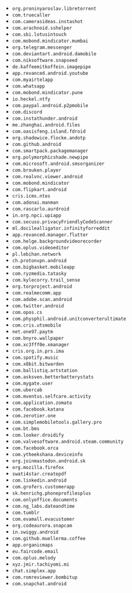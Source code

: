 - `org.proninyaroslav.libretorrent`
- `com.truecaller`
- `com.camerasideas.instashot`
- `com.arachnoid.sshelper`
- `com.sbi.lotusintouch`
- `com.mobond.mindicator.mumbai`
- `org.telegram.messenger`
- `com.deviantart.android.damobile`
- `com.niksoftware.snapseed`
- `de.kaffeemitkoffein.imagepipe`
- `app.revanced.android.youtube`
- `com.myairtelapp`
- `com.whatsapp`
- `com.mobond.mindicator.pune`
- `io.heckel.ntfy`
- `com.paypal.android.p2pmobile`
- `com.discord`
- `com.instathunder.android`
- `me.zhanghai.android.files`
- `com.oasisfeng.island.fdroid`
- `org.shadowice.flocke.andotp`
- `com.github.android`
- `com.smartpack.packagemanager`
- `org.polymorphicshade.newpipe`
- `com.microsoft.android.smsorganizer`
- `com.brouken.player`
- `com.realvnc.viewer.android`
- `com.mobond.mindicator`
- `com.flipkart.android`
- `cris.icms.ntes`
- `com.adonai.manman`
- `com.rascarlo.aurdroid`
- `in.org.npci.upiapp`
- `com.secuso.privacyFriendlyCodeScanner`
- `ml.docilealligator.infinityforreddit`
- `app.revanced.manager.flutter`
- `com.helge.backgroundvideorecorder`
- `com.oplus.videoeditor`
- `pl.lebihan.network`
- `ch.protonvpn.android`
- `com.bigbasket.mobileapp`
- `com.ryzmedia.tatasky`
- `com.kylecorry.trail_sense`
- `org.torproject.android`
- `com.realmecomm.app`
- `com.adobe.scan.android`
- `com.twitter.android`
- `com.opos.cs`
- `com.physphil.android.unitconverterultimate`
- `com.cris.utsmobile`
- `net.one97.paytm`
- `com.bnyro.wallpaper`
- `com.xc3fff0e.xmanager`
- `cris.org.in.prs.ima`
- `com.spotify.music`
- `com.x8bit.bitwarden`
- `com.ballistiq.artstation`
- `com.asksven.betterbatterystats`
- `com.mygate.user`
- `com.ubercab`
- `com.mventus.selfcare.activity`
- `com.application.zomato`
- `com.facebook.katana`
- `com.zerotier.one`
- `com.simplemobiletools.gallery.pro`
- `com.bt.bms`
- `com.looker.droidify`
- `com.valvesoftware.android.steam.community`
- `com.facebook.orca`
- `com.ytheekshana.deviceinfo`
- `org.joinmastodon.android.sk`
- `org.mozilla.firefox`
- `swati4star.createpdf`
- `com.linkedin.android`
- `com.grofers.customerapp`
- `sk.henrichg.phoneprofilesplus`
- `com.onlyoffice.documents`
- `com.ng_labs.dateandtime`
- `com.tumblr`
- `com.evamall.evacustomer`
- `org.codeaurora.snapcam`
- `in.swiggy.android`
- `com.github.muellerma.coffee`
- `app.organicmaps`
- `eu.faircode.email`
- `com.oplus.melody`
- `xyz.jmir.tachiyomi.mi`
- `chat.simplex.app`
- `com.romreviewer.bombitup`
- `com.snapchat.android`
